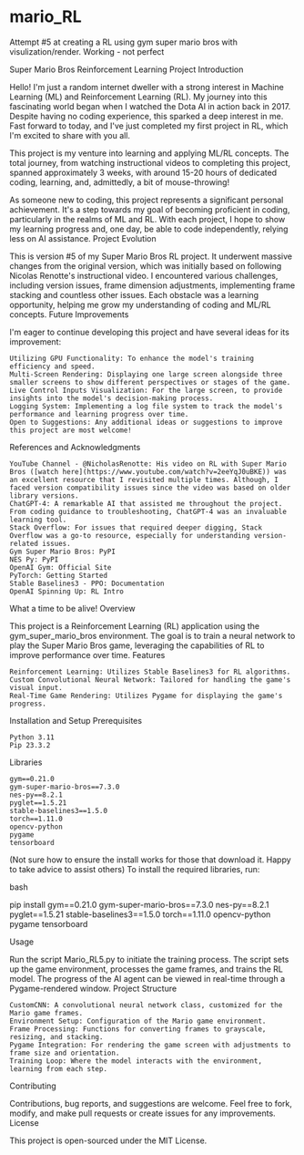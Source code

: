 # mario_RL
Attempt #5 at creating a RL using gym super mario bros with visulization/render. Working - not perfect

Super Mario Bros Reinforcement Learning Project
Introduction

Hello! I'm just a random internet dweller with a strong interest in Machine Learning (ML) and Reinforcement Learning (RL). My journey into this fascinating world began when I watched the Dota AI in action back in 2017. Despite having no coding experience, this sparked a deep interest in me. Fast forward to today, and I've just completed my first project in RL, which I'm excited to share with you all.

This project is my venture into learning and applying ML/RL concepts. The total journey, from watching instructional videos to completing this project, spanned approximately 3 weeks, with around 15-20 hours of dedicated coding, learning, and, admittedly, a bit of mouse-throwing!

As someone new to coding, this project represents a significant personal achievement. It's a step towards my goal of becoming proficient in coding, particularly in the realms of ML and RL. With each project, I hope to show my learning progress and, one day, be able to code independently, relying less on AI assistance.
Project Evolution

This is version #5 of my Super Mario Bros RL project. It underwent massive changes from the original version, which was initially based on following Nicolas Renotte's instructional video. I encountered various challenges, including version issues, frame dimension adjustments, implementing frame stacking and countless other issues. Each obstacle was a learning opportunity, helping me grow my understanding of coding and ML/RL concepts.
Future Improvements

I'm eager to continue developing this project and have several ideas for its improvement:

    Utilizing GPU Functionality: To enhance the model's training efficiency and speed.
    Multi-Screen Rendering: Displaying one large screen alongside three smaller screens to show different perspectives or stages of the game.
    Live Control Inputs Visualization: For the large screen, to provide insights into the model's decision-making process.
    Logging System: Implementing a log file system to track the model's performance and learning progress over time.
    Open to Suggestions: Any additional ideas or suggestions to improve this project are most welcome!

References and Acknowledgments

    YouTube Channel - @NicholasRenotte: His video on RL with Super Mario Bros ([watch here](https://www.youtube.com/watch?v=2eeYqJ0uBKE)) was an excellent resource that I revisited multiple times. Although, I faced version compatibility issues since the video was based on older library versions.
    ChatGPT-4: A remarkable AI that assisted me throughout the project. From coding guidance to troubleshooting, ChatGPT-4 was an invaluable learning tool.
    Stack Overflow: For issues that required deeper digging, Stack Overflow was a go-to resource, especially for understanding version-related issues.
    Gym Super Mario Bros: PyPI
    NES Py: PyPI
    OpenAI Gym: Official Site
    PyTorch: Getting Started
    Stable Baselines3 - PPO: Documentation
    OpenAI Spinning Up: RL Intro

What a time to be alive!
Overview

This project is a Reinforcement Learning (RL) application using the gym_super_mario_bros environment. The goal is to train a neural network to play the Super Mario Bros game, leveraging the capabilities of RL to improve performance over time.
Features

    Reinforcement Learning: Utilizes Stable Baselines3 for RL algorithms.
    Custom Convolutional Neural Network: Tailored for handling the game's visual input.
    Real-Time Game Rendering: Utilizes Pygame for displaying the game's progress.

Installation and Setup
Prerequisites

    Python 3.11
    Pip 23.3.2

Libraries

    gym==0.21.0
    gym-super-mario-bros==7.3.0
    nes-py==8.2.1
    pyglet==1.5.21
    stable-baselines3==1.5.0
    torch==1.11.0
    opencv-python
    pygame
    tensorboard

(Not sure how to ensure the install works for those that download it. Happy to take advice to assist others)
To install the required libraries, run:

bash

pip install gym==0.21.0 gym-super-mario-bros==7.3.0 nes-py==8.2.1 pyglet==1.5.21 stable-baselines3==1.5.0 torch==1.11.0 opencv-python pygame tensorboard

Usage

Run the script Mario_RL5.py to initiate the training process. The script sets up the game environment, processes the game frames, and trains the RL model. The progress of the AI agent can be viewed in real-time through a Pygame-rendered window.
Project Structure

    CustomCNN: A convolutional neural network class, customized for the Mario game frames.
    Environment Setup: Configuration of the Mario game environment.
    Frame Processing: Functions for converting frames to grayscale, resizing, and stacking.
    Pygame Integration: For rendering the game screen with adjustments to frame size and orientation.
    Training Loop: Where the model interacts with the environment, learning from each step.

Contributing

Contributions, bug reports, and suggestions are welcome. Feel free to fork, modify, and make pull requests or create issues for any improvements.
License

This project is open-sourced under the MIT License.
